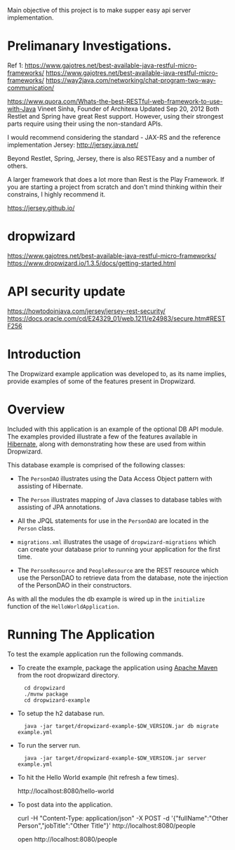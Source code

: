 
Main objective of this project is to make supper easy api server implementation.
# Prelimanary Investigations.
Ref 1:
https://www.gajotres.net/best-available-java-restful-micro-frameworks/
https://www.gajotres.net/best-available-java-restful-micro-frameworks/
https://way2java.com/networking/chat-program-two-way-communication/

https://www.quora.com/Whats-the-best-RESTful-web-framework-to-use-with-Java
Vineet Sinha, Founder of Architexa
Updated Sep 20, 2012
Both Restlet and Spring have great Rest support. However, using their strongest parts require using their using the non-standard APIs.

I would recommend considering the standard - JAX-RS and the reference implementation Jersey: http://jersey.java.net/

Beyond Restlet, Spring, Jersey, there is also RESTEasy and a number of others.

A larger framework that does a lot more than Rest is the Play Framework. If you are starting a project from scratch and don't mind thinking within their constrains, I highly recommend it.

https://jersey.github.io/

# dropwizard
https://www.gajotres.net/best-available-java-restful-micro-frameworks/
https://www.dropwizard.io/1.3.5/docs/getting-started.html

# API security update
https://howtodoinjava.com/jersey/jersey-rest-security/
https://docs.oracle.com/cd/E24329_01/web.1211/e24983/secure.htm#RESTF256

# Introduction

The Dropwizard example application was developed to, as its name implies, provide examples of some of the features
present in Dropwizard.

# Overview

Included with this application is an example of the optional DB API module. The examples provided illustrate a few of
the features available in [Hibernate](http://hibernate.org/), along with demonstrating how these are used from within
Dropwizard.

This database example is comprised of the following classes:

* The `PersonDAO` illustrates using the Data Access Object pattern with assisting of Hibernate.

* The `Person` illustrates mapping of Java classes to database tables with assisting of JPA annotations.

* All the JPQL statements for use in the `PersonDAO` are located in the `Person` class.

* `migrations.xml` illustrates the usage of `dropwizard-migrations` which can create your database prior to running
your application for the first time.

* The `PersonResource` and `PeopleResource` are the REST resource which use the PersonDAO to retrieve data from the database, note the injection
of the PersonDAO in their constructors.

As with all the modules the db example is wired up in the `initialize` function of the `HelloWorldApplication`.

# Running The Application

To test the example application run the following commands.

* To create the example, package the application using [Apache Maven](https://maven.apache.org/) from the root dropwizard directory.

        cd dropwizard
        ./mvnw package
        cd dropwizard-example

* To setup the h2 database run.

        java -jar target/dropwizard-example-$DW_VERSION.jar db migrate example.yml

* To run the server run.

        java -jar target/dropwizard-example-$DW_VERSION.jar server example.yml

* To hit the Hello World example (hit refresh a few times).

	http://localhost:8080/hello-world

* To post data into the application.

	curl -H "Content-Type: application/json" -X POST -d '{"fullName":"Other Person","jobTitle":"Other Title"}' http://localhost:8080/people
	
	open http://localhost:8080/people
